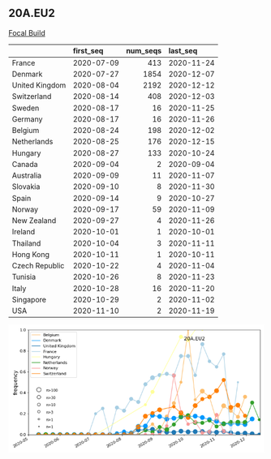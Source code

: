 

## 20A.EU2
[Focal Build](https://nextstrain.org/groups/neherlab/ncov/20A.EU2?f_region=Europe)

|                | first_seq   |   num_seqs | last_seq   |
|:---------------|:------------|-----------:|:-----------|
| France         | 2020-07-09  |        413 | 2020-11-24 |
| Denmark        | 2020-07-27  |       1854 | 2020-12-07 |
| United Kingdom | 2020-08-04  |       2192 | 2020-12-12 |
| Switzerland    | 2020-08-14  |        408 | 2020-12-03 |
| Sweden         | 2020-08-17  |         16 | 2020-11-25 |
| Germany        | 2020-08-17  |         16 | 2020-11-26 |
| Belgium        | 2020-08-24  |        198 | 2020-12-02 |
| Netherlands    | 2020-08-25  |        176 | 2020-12-15 |
| Hungary        | 2020-08-27  |        133 | 2020-10-24 |
| Canada         | 2020-09-04  |          2 | 2020-09-04 |
| Australia      | 2020-09-09  |         11 | 2020-11-07 |
| Slovakia       | 2020-09-10  |          8 | 2020-11-30 |
| Spain          | 2020-09-14  |          9 | 2020-10-27 |
| Norway         | 2020-09-17  |         59 | 2020-11-09 |
| New Zealand    | 2020-09-27  |          4 | 2020-11-26 |
| Ireland        | 2020-10-01  |          1 | 2020-10-01 |
| Thailand       | 2020-10-04  |          3 | 2020-11-11 |
| Hong Kong      | 2020-10-11  |          1 | 2020-10-11 |
| Czech Republic | 2020-10-22  |          4 | 2020-11-04 |
| Tunisia        | 2020-10-26  |          8 | 2020-11-23 |
| Italy          | 2020-10-28  |         16 | 2020-11-20 |
| Singapore      | 2020-10-29  |          2 | 2020-11-02 |
| USA            | 2020-11-10  |          2 | 2020-11-19 |

![Overall trends 20A.EU2](/overall_trends_figures/overall_trends_20A.EU2.png)